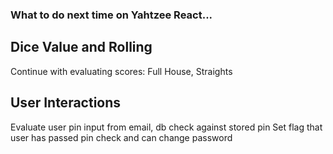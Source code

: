 ### What to do next time on Yahtzee React...

## Dice Value and Rolling

Continue with evaluating scores: Full House, Straights

## User Interactions

Evaluate user pin input from email, db check against stored pin
Set flag that user has passed pin check and can change password